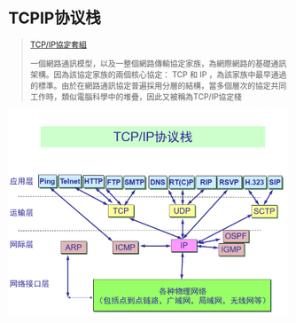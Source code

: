 # TCPIP协议栈

> [TCP/IP協定套組](https://www.wikiwand.com/zh-tw/TCP/IP%E5%8D%8F%E8%AE%AE%E6%97%8F)
> 
> 一個網路通訊模型，以及一整個網路傳輸協定家族，為網際網路的基礎通訊架構。因為該協定家族的兩個核心協定： TCP 和 IP ，為該家族中最早通過的標準。由於在網路通訊協定普遍採用分層的結構，當多個層次的協定共同工作時，類似電腦科學中的堆疊，因此又被稱為TCP/IP協定棧

![](/.src/pic/协议栈.png)
